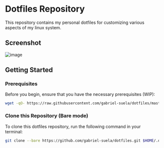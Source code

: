 # Dotfiles Repository

This repository contains my personal dotfiles for customizing various aspects of my linux system.

## Screenshot
![image](https://github.com/gabriel-suela/dotfiles/assets/96388423/81fd271e-0f97-457a-873e-4a512c7350f6)


## Getting Started

### Prerequisites

Before you begin, ensure that you have the necessary prerequisites (WIP):

```bash
wget -qO- https://raw.githubusercontent.com/gabriel-suela/dotfiles/master/init.sh | bash
```

### Clone this Repository (Bare mode)

To clone this dotfiles repository, run the following command in your terminal:

```bash
git clone --bare https://github.com/gabriel-suela/dotfiles.git $HOME/.dotfiles && source ~/.zshrc 
```
